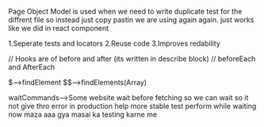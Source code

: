 Page Object Model is used when we need to write duplicate test for the diffrent file
  so instead just copy pastin we are using again again.
  just works like we did in react component

  1.Seperate tests and locators
  2.Reuse code
  3.Improves redability
  

// Hooks are of before and after (its written in describe block)
// beforeEach and AfterEach

$-->findElement
$$-->findElements(Array)

waitCommands-->Some website wait before fetching so we can wait so it not give thro error in production
help more stable test perform while waiting 
now maza aaa gya masai ka testing karne me



